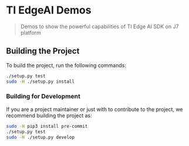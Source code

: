 # TI EdgeAI Demos
> Demos to show the powerful capabilities of TI Edge AI SDK on J7 platform
## Building the Project
To build the project, run the following commands:
```bash
./setup.py test
sudo -H ./setup.py install
``` 
### Building for Development
If you are a project maintainer or just with to contribute to the project, we recommend building the project as:
```bash
sudo -H pip3 install pre-commit
./setup.py test
sudo -H ./setup.py develop
```